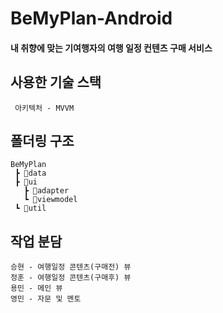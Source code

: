 # BeMyPlan-Android
#### 내 취향에 맞는 기여행자의 여행 일정 컨텐츠 구매 서비스

## 사용한 기술 스택
	 아키텍처 - MVVM
## 폴더링 구조
	BeMyPlan
	 ┣ 📂data
	 ┣ 📂ui
	   ┣ 📂adapter
	   ┗ 📂viewmodel
	 ┗ 📂util
## 작업 분담
	승현 - 여행일정 콘텐츠(구매전) 뷰
	정훈 - 여행일정 콘텐츠(구매후) 뷰
	용민 - 메인 뷰
	영민 - 자문 및 멘토
